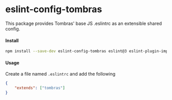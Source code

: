 # eslint-config-tombras

This package provides Tombras' base JS .eslintrc as an extensible shared config.

#### Install

```sh
npm install --save-dev eslint-config-tombras eslint@3 eslint-plugin-import@2
```

#### Usage

Create a file named `.eslintrc` and add the following

```json
{
	"extends": ["tombras"]
}
```
